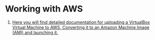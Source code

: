 # Working with AWS

1. [Here you will find detailed documentation for uploading a VirtualBox Virtual Machine to AWS, Converting it to an Amazon Machine Image (AMI) and launching it.](Upload_Convert_VM.md)
